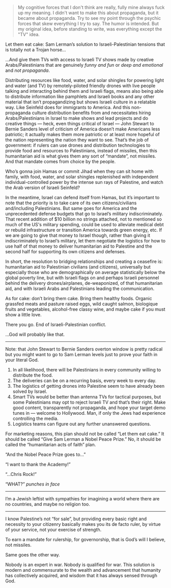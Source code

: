 > My cognitive forces that I don't think are really, fully mine always fuck up my meaning. I didn't want to make this about propaganda, but it became about propaganda. Try to see my point through the psychic forces that skew everything I try to say. The humor is intended. But my original idea, before standing to write, was everything except the "TV" idea.

Let them eat cake: Sam Lerman’s solution to Israeli-Palestinian tensions that is totally not a Trojan horse…

…And give them TVs with access to Israeli TV shows made by creative Arabs/Palestinians that are genuinely *funny and fun* or *deep and emotional* and *not propaganda*.

Distributing resources like food, water, and solar shingles for powering light and water (and TV) by remotely-piloted friendly drones with live people talking and interacting behind them and Israeli flags, means also being able to distribute information like pamphlets and Israeli books and any other material that isn’t propagandizing but shows Israeli culture in a relatable way. Like Seinfeld does for immigrants to America. And this non-propaganda culture distribution benefits from and necessitates hiring Arabs/Palestinians in Israel to make shows and lead projects and do creative things — heck, even things critical of Israel — John Stewart to Bernie Sanders level of criticism of America doesn’t make Americans less patriotic; it actually makes them more patriotic or at least more hopeful of the nation representing the nation they want to see. That’s the job of government: if rulers can use drones and distribution technologies to provide food and resources to Palestinians, instead of missiles, then this humanitarian aid is what gives them any sort of “mandate”, not missiles. And that mandate comes from choice by the people. 

Who’s gonna join Hamas or commit Jihad when they can sit home with family, with food, water, and solar shingles replenished with independent individual-controlled power by the intense sun rays of Palestine, and watch the Arab version of Israeli Seinfeld?

In the meantime, Israel can defend itself from Hamas, but it’s important to note that the priority is to take care of its own citizens/civilians and/including Palestinians. But same goes for America and the unprecedented defense budgets that go to Israel’s military indiscriminately. That recent addition of $10 billion no strings attached, not to mentioned so much of the US's military spending, could be used to alleviate medical debt or rebuild infrastructure or transition America towards green energy, etc. If we are going to give that money to Israel though, rather than giving it indiscriminately to Israel’s military, let them negotiate the logistics for how to use half of that money to deliver humanitarian aid to Palestine and the second half for supporting its own citizens and defenses. 

In short, the resolution to bridging relationships and creating a ceasefire is: humanitarian aid to Palestinian civilians (and citizens), universally but especially those who are demographically on average statistically below the global poverty line, but with Israeli flags on and perhaps Israeli personnel behind the delivery drones/airplanes, de-weaponized, of that humanitarian aid, and with Israeli Arabs and Palestinians leading the communication. 

As for cake: don’t bring them cake. Bring them healthy foods. Organic grassfed meats and pasture raised eggs, wild caught salmon, biologique fruits and vegetables, alcohol-free classy wine, and maybe cake if you must show a little love. 

There you go. End of Israeli-Palestinian conflict. 

…God will probably like that. 

---

Note: that John Stewart to Bernie Sanders overton window is pretty radical but you might want to go to Sam Lerman levels just to prove your faith in your literal God. 

1. In all likelihood, there will be Palestinians in every community willing to distribute the food. 
2. The deliveries can be on a recurring basis, every week to every day. 
3. The logistics of getting drones into Palestine seem to have already been solved by Israel. 
4. Smart TVs would be better than antenna TVs for tactical purposes, but some Palestinians may opt to reject Israeli TV and that’s their right. Make good content, transparently not propaganda, and hope your target demo tunes in — welcome to Hollywood. Man, if only the Jews had experience controlling the media. 
5. Logistics teams can figure out any further unanswered questions. 

For marketing reasons, this plan should not be called “Let them eat cake.” It should be called “Give Sam Lerman a Nobel Peace Prize.” No, it should be called the “humanitarian acts of faith” plan. 

“And the Nobel Peace Prize goes to…”

“I want to thank the Academy!”

“…Chris Rock!”

“WHAT?” *punches in face*

---

I’m a Jewish leftist with sympathies for imagining a world where there are no countries, and maybe no religion too. 

---

I know Palestine’s not “for sale”, but providing every basic right and necessity to your citizenry basically makes you its de facto ruler, by virtue of your service, not your exercise of strength. 

To earn a mandate for rulership, for governorship, that is God’s will I believe, not missiles. 

Same goes the other way. 

Nobody is an expert in war. Nobody is qualified for war. This solution is modern and commensurate to the wealth and advancement that humanity has collectively acquired, and wisdom that it has always sensed through God. 
